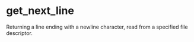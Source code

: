 # get_next_line
Returning a line ending with a newline character, read from a specified file descriptor.
